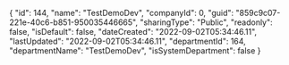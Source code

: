{
  "id": 144,
  "name": "TestDemoDev",
  "companyId": 0,
  "guid": "859c9c07-221e-40c6-b851-950035446665",
  "sharingType": "Public",
  "readonly": false,
  "isDefault": false,
  "dateCreated": "2022-09-02T05:34:46.11",
  "lastUpdated": "2022-09-02T05:34:46.11",
  "departmentId": 164,
  "departmentName": "TestDemoDev",
  "isSystemDepartment": false
}
